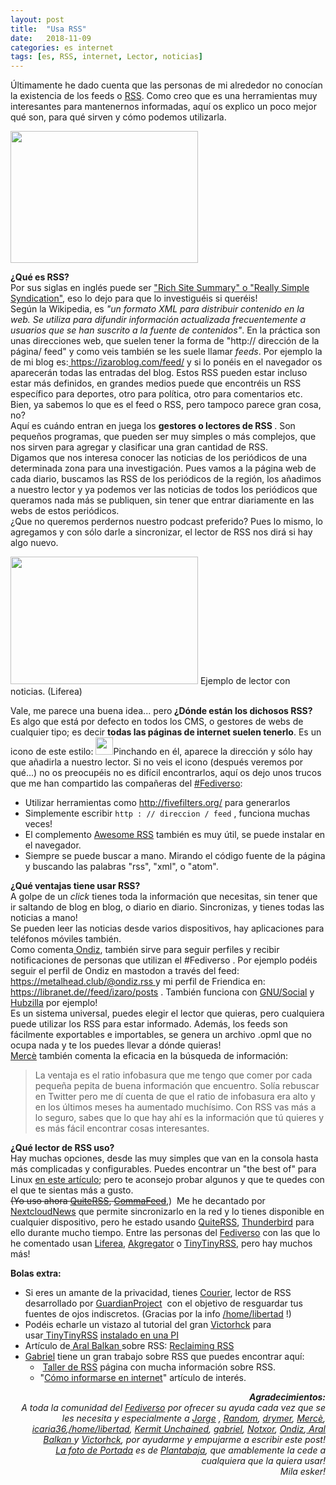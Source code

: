 ```yaml
---
layout: post
title:  "Usa RSS"
date:   2018-11-09
categories: es internet
tags: [es, RSS, internet, Lector, noticias]
---
```

Últimamente he dado cuenta que las personas de mi alrededor no conocían la existencia de los feeds o <a href="https://es.wikipedia.org/wiki/RSS" target="_blank" rel="noopener">RSS</a>. Como creo que es una herramientas muy interesantes para mantenernos informadas, aquí os explico un poco mejor qué son, para qué sirven y cómo podemos utilizarla.

<p><img class="aligncenter size-medium wp-image-2727" src="https://izaroblog.files.wordpress.com/2018/11/rss.png?w=300" alt="" width="300" height="211"></p>
<p><strong>¿Qué es RSS?</strong><br>
Por sus siglas en inglés puede ser <a href="https://en.wikipedia.org/wiki/RSS" target="_blank" rel="noopener">"Rich Site Summary" o "Really Simple Syndication"</a>, eso lo dejo para que lo investiguéis si queréis!<br>
Según la Wikipedia, es <em>"un formato XML para distribuir contenido en la web. Se utiliza para difundir información actualizada frecuentemente a usuarios que se han suscrito a la fuente de contenidos"</em>. En la práctica son unas direcciones web, que suelen tener la forma de "http:// dirección de la página/ feed" y como veis también se les suele llamar <em>feeds</em>. Por ejemplo la de mi blog es:<a href="https://izaroblog.com/feed/"> https://izaroblog.com/feed/</a> y si lo ponéis en el navegador os aparecerán todas las entradas del blog. Estos RSS pueden estar incluso estar más definidos, en grandes medios puede que encontréis un RSS específico para deportes, otro para política, otro para comentarios etc.<br>
Bien, ya sabemos lo que es el feed o RSS, pero tampoco parece gran cosa, no?<br>
Aquí es cuándo entran en juega los <strong>gestores o lectores de RSS </strong>. Son pequeños programas, que pueden ser muy simples o más complejos, que nos sirven para agregar y clasificar una gran cantidad de RSS.<br>
Digamos que nos interesa conocer las noticias de los periódicos de una determinada zona para una investigación. Pues vamos a la página web de cada diario, buscamos las RSS de los periódicos de la región, los añadimos a nuestro lector y ya podemos ver las noticias de todos los periódicos que queramos nada más se publiquen, sin tener que entrar diariamente en las webs de estos periódicos.<br>
¿Que no queremos perdernos nuestro podcast preferido? Pues lo mismo, lo agregamos y con sólo darle a sincronizar, el lector de RSS nos dirá si hay algo nuevo.</p>
<p><a href="https://upload.wikimedia.org/wikipedia/commons/7/7f/Liferea-linux-060.png"><img class="size-medium wp-image-2701" src="https://izaroblog.files.wordpress.com/2018/11/liferea-linux-060.png?w=300" alt="" width="300" height="204"></a> 
Ejemplo de lector con noticias. (Liferea)</p>
<p>Vale, me parece una buena idea... pero<strong> ¿Dónde están los dichosos RSS? </strong><br>
Es algo que está por defecto en todos los CMS, o gestores de webs de cualquier tipo; es decir <strong>todas las páginas de internet suelen tenerlo</strong>. Es un icono de este estilo: <a href="https://izaroblog.com/feed/"><img class="aligncenter wp-image-2702 size-full" src="https://izaroblog.files.wordpress.com/2018/11/feed-icon-28x28.png" alt="" width="28" height="28"></a>Pinchando en él, aparece la dirección y sólo hay que añadirla a nuestro lector. Si no veis el icono (después veremos por qué...) no os preocupéis no es difícil encontrarlos, aquí os dejo unos trucos que me han compartido las compañeras del <a href="https://es.wikipedia.org/wiki/Fediverso">#Fediverso</a>:</p>
<ul>
<li>Utilizar herramientas como <a href="http://fivefilters.org/" target="_blank" rel="noopener">http://fivefilters.org/</a> para generarlos</li>
<li>Simplemente escribir <code>http : // direccion / feed</code> , funciona muchas veces!</li>
<li>El complemento <a href="https://addons.mozilla.org/en-US/firefox/addon/awesome-rss/" target="_blank" rel="noopener">Awesome RSS</a> también es muy útil, se puede instalar en el navegador.</li>
<li>Siempre se puede buscar a mano. Mirando el código fuente de la página y buscando las palabras "rss", "xml", o "atom".</li>
</ul>
<p><strong>¿Qué ventajas tiene usar RSS?</strong><br>
A golpe de un<em> click</em> tienes toda la información que necesitas, sin tener que ir saltando de blog en blog, o diario en diario. Sincronizas, y tienes todas las noticias a mano!<br>
Se pueden leer las noticias desde varios dispositivos, hay aplicaciones para teléfonos móviles también.<br>
Como comenta<a href="https://metalhead.club/@ondiz"> Ondiz</a>, también sirve para seguir perfiles y recibir notificaciones de personas que utilizan el #Fediverso . Por ejemplo podéis seguir el perfil de Ondiz en mastodon a través del feed: <a href="https://metalhead.club/@ondiz.rss">https://metalhead.club/@ondiz.rss </a>y mi perfil de Friendica en:&nbsp;<a href="https://libranet.de//feed/izaro/posts"> https://libranet.de//feed/izaro/posts</a> . También funciona con <a href="https://es.wikipedia.org/wiki/GNU_Social">GNU/Social</a> y <a href="https://project.hubzilla.org/page/hubzilla/hubzilla-project#top">Hubzilla</a> por ejemplo!<br>
Es un sistema universal, puedes elegir el lector que quieras, pero cualquiera puede utilizar los RSS para estar informado. Además, los feeds son fácilmente exportables e importables, se genera un archivo .opml que no ocupa nada y te los puedes llevar a dónde quieras!<br>
<a href="https://hispagatos.space/@merce">Mercè</a> también comenta la eficacia en la búsqueda de información:</p>
<blockquote><p>La ventaja es el ratio infobasura que me tengo que comer por cada pequeña pepita de buena información que encuentro. Solía rebuscar en Twitter pero me dí cuenta de que el ratio de infobasura era alto y en los últimos meses ha aumentado muchísimo. Con RSS vas más a lo seguro, sabes que lo que hay ahí es la información que tú quieres y es más fácil encontrar cosas interesantes.</p></blockquote>
<p><strong>¿Qué lector de RSS uso? </strong><br>
Hay muchas opciones, desde las muy simples que van en la consola hasta más complicadas y configurables. Puedes encontrar un "the best of" para Linux&nbsp;<a href="https://www.tecmint.com/best-rss-feed-readers-for-linux/">en este artículo</a>; pero te aconsejo probar algunos y que te quedes con el que te sientas más a gusto.<br>
<del>(Yo uso ahora <a href="https://quiterss.org/" target="_blank" rel="noopener">QuiteRSS</a>,</del><del> <a href="http://CommaFeed">CommaFeed</a></del>,)&nbsp; Me he decantado por <a href="https://github.com/nextcloud/news">NextcloudNews</a> que permite sincronizarlo en la red y lo tienes disponible en cualquier dispositivo, pero he estado usando <a href="https://quiterss.org/" target="_blank" rel="noopener">QuiteRSS</a>, <a href="https://www.thunderbird.net/">Thunderbird</a> para ello durante mucho tiempo. Entre las personas del <a href="https://es.wikipedia.org/wiki/Fediverso">Fediverso</a> con las que lo he comentado usan <a href="https://lzone.de/liferea/" target="_blank" rel="noopener">Liferea</a>, <a href="https://www.kde.org/applications/internet/akregator/" target="_blank" rel="noopener">Akgregator</a> o <a href="https://tt-rss.org/" target="_blank" rel="noopener">TinyTinyRSS</a>, pero hay muchos más!</p>
<p><strong>Bolas extra:</strong></p>
<ul>
<li>Si eres un amante de la privacidad, tienes <a href="https://guardianproject.info/apps/courier/">Courier</a>, lector de RSS desarrollado por <a href="https://guardianproject.info/">GuardianProject</a>&nbsp; con el objetivo de resguardar tus fuentes de ojos indiscretos. (Gracias por la info <a href="https://ieji.de/@rtfm">/home/libertad</a> !)</li>
<li>Podéis echarle un vistazo al tutorial del gran <a href="https://mastodon.social/@victorhck">Victorhck</a> para usar<a href="https://tt-rss.org/" target="_blank" rel="noopener">&nbsp;TinyTinyRSS</a> <a href="https://victorhckinthefreeworld.com/2017/05/09/con-tiny-tiny-rss-crea-tu-propio-servicio-de-lector-de-rss/" target="_blank" rel="noopener">instalado en una PI</a></li>
<li>Artículo de<a href="https://mastodon.ar.al/@aral" target="_blank" rel="noopener"> Aral Balkan </a>sobre RSS: <a href="https://ar.al/2018/06/29/reclaiming-rss/" target="_blank" rel="noopener">Reclaiming RSS</a></li>
<li><a href="https://mastodon.uy/@gabriel" target="_blank" rel="noopener">Gabriel</a> tiene un gran trabajo sobre RSS que puedes encontrar aquí:
<ul>
<li>&nbsp;<a href="https://publicar.uy/opml/" target="_blank" rel="noopener">Taller de RSS</a> página con mucha información sobre RSS.</li>
<li>"<a href="https://publicar.uy/como-informarse-en-internet/" target="_blank" rel="noopener">Cómo informarse en internet</a>" artículo de interés.</li>
</ul>
</li>
</ul>
<p style="text-align:right;"><em><strong>Agradecimientos:<br>
</strong>A toda la comunidad del <a href="https://es.wikipedia.org/wiki/Fediverso">Fediverso</a> por ofrecer su ayuda cada vez que se les necesita y especialmente a <a href="https://scholar.social/@jorge" target="_blank" rel="noopener">Jorge</a> , <a href="https://hostux.social/@random">Random</a>, <a href="https://pl.daemons.it/users/drymer">drymer</a>, <a href="https://hispagatos.space/@merce">Mercè</a>, <a href="https://red.confederac.io/@icaria36">icaria36</a>,<a href="https://ieji.de/@rtfm">/home/libertad</a>, <a href="https://quitter.im/imojito"><span class="account__header__display-name">Kermit Unchained</span></a>, <a href="https://mastodon.uy/@gabriel"><span class="account__header__display-name">gabriel</span></a>, <a href="https://mastodon.social/@Notxor">Notxor</a>, <a href="https://metalhead.club/@ondiz">Ondiz</a>,<a href="https://mastodon.ar.al/@aral" target="_blank" rel="noopener">&nbsp;Aral Balkan&nbsp;</a></em><em>y <a href="https://mastodon.social/@victorhck">Victorhck</a>, por ayudarme y empujarme a escribir este post!</em><br>
<em><a href="https://mastodon.social/@plantabaja/101550931302396163/">La foto de Portada</a> es de <a href="https://mastodon.social/@plantabaja">Plantabaja</a>, que amablemente la cede a cualquiera que la quiera usar!</em><br>
<em>Mila esker!</em><strong><br>
</strong></p>
<p>&nbsp;</p>
